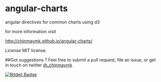 angular-charts
==============

angular directives for common charts using d3

for more information visit

http://chinmaymk.github.io/angular-charts/

License
MIT license.

##Got suggestions ?
Feel free to submit a pull request, file an issue, or get in touch on twitter [@_chinmaymk](https://twitter.com/Chinmay_MK)

[![Bitdeli Badge](https://d2weczhvl823v0.cloudfront.net/ChinmayMK/angular-charts/trend.png)](https://bitdeli.com/free "Bitdeli Badge")

